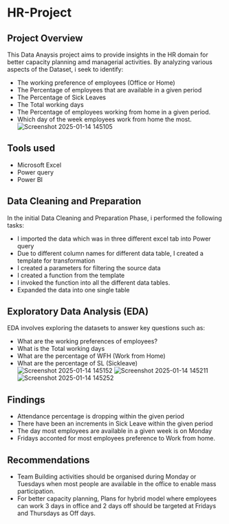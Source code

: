 # HR-Project

## Project Overview

This Data Anaysis project aims to provide insights in the HR domain for better capacity planning amd managerial activities.
By analyzing various aspects of the Dataset, i seek to identify:
- The working preference of employees (Office or Home)
- The Percentage of employees that are available in a given period
- The Percentage of Sick Leaves
- The Total working days
- The Percentage of employees working from home in a given period.
- Which day of the week employees work from home the most.
![Screenshot 2025-01-14 145105](https://github.com/user-attachments/assets/c7e6ec52-8258-4ee4-942f-d9ed78bef7d7)


## Tools used

- Microsoft Excel
- Power query
- Power BI

## Data Cleaning and Preparation

In the initial Data Cleaning and Preparation Phase, i performed the following tasks:
- I imported the data which was in three different excel tab into Power query
- Due to different column names for different data table, I created a template for transformation 
- I created a parameters for filtering the source data
- I created a function from the template
- I invoked the function into all the different data tables.
- Expanded the data into one single table

## Exploratory Data Analysis (EDA)

EDA involves exploring the datasets to answer key questions such as:
- What are the working preferences of employees?
- What is the Total working days
- What are the percentage of WFH (Work from Home)
- What are the percentage of SL (Sickleave)
![Screenshot 2025-01-14 145152](https://github.com/user-attachments/assets/4506e36f-e20f-4f62-9b56-e1c8a94904ae)
![Screenshot 2025-01-14 145211](https://github.com/user-attachments/assets/2c09c469-2a70-44b7-88a9-08e7d00470c8)
![Screenshot 2025-01-14 145252](https://github.com/user-attachments/assets/5e348c7a-5588-41f1-81ed-f0afde9d50bb)


## Findings

- Attendance percentage is dropping within the given period
- There have been an increments in Sick Leave within the given period
- The day most employees are available in a given week is on Monday
- Fridays acconted for most employees preference to Work from home.

## Recommendations
- Team Building activities should be organised during Monday or Tuesdays when most people are available in the office to enable mass participation.
- For better capacity planning, Plans for hybrid model where employees can work 3 days in office and 2 days off should be targeted at Fridays and Thursdays as Off days.

